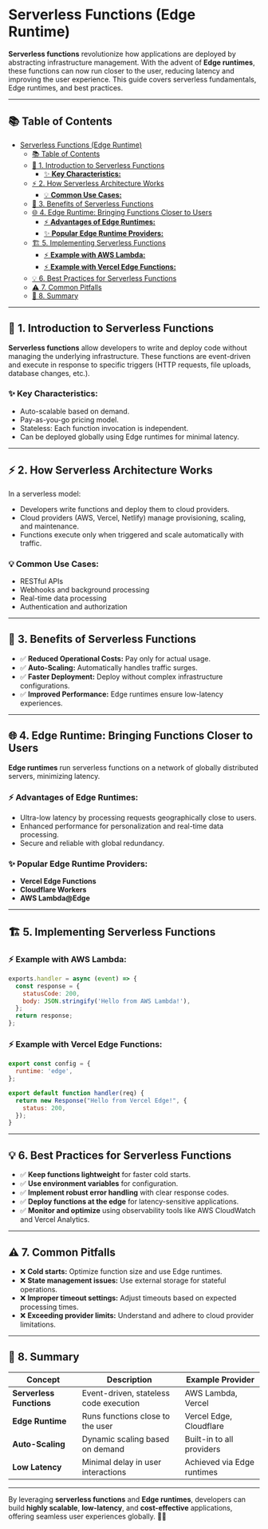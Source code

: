 # Serverless Functions (Edge Runtime)

**Serverless functions** revolutionize how applications are deployed by abstracting infrastructure management. With the advent of **Edge runtimes**, these functions can now run closer to the user, reducing latency and improving the user experience. This guide covers serverless fundamentals, Edge runtimes, and best practices.

---

## 📚 Table of Contents

- [Serverless Functions (Edge Runtime)](#serverless-functions-edge-runtime)
  - [📚 Table of Contents](#-table-of-contents)
  - [🌟 1. Introduction to Serverless Functions](#-1-introduction-to-serverless-functions)
    - [✨ **Key Characteristics:**](#-key-characteristics)
  - [⚡ 2. How Serverless Architecture Works](#-2-how-serverless-architecture-works)
    - [💡 **Common Use Cases:**](#-common-use-cases)
  - [🚀 3. Benefits of Serverless Functions](#-3-benefits-of-serverless-functions)
  - [🌐 4. Edge Runtime: Bringing Functions Closer to Users](#-4-edge-runtime-bringing-functions-closer-to-users)
    - [⚡ **Advantages of Edge Runtimes:**](#-advantages-of-edge-runtimes)
    - [✨ **Popular Edge Runtime Providers:**](#-popular-edge-runtime-providers)
  - [🏗️ 5. Implementing Serverless Functions](#️-5-implementing-serverless-functions)
    - [⚡ **Example with AWS Lambda:**](#-example-with-aws-lambda)
    - [⚡ **Example with Vercel Edge Functions:**](#-example-with-vercel-edge-functions)
  - [💡 6. Best Practices for Serverless Functions](#-6-best-practices-for-serverless-functions)
  - [⚠️ 7. Common Pitfalls](#️-7-common-pitfalls)
  - [📌 8. Summary](#-8-summary)

---

## 🌟 1. Introduction to Serverless Functions

**Serverless functions** allow developers to write and deploy code without managing the underlying infrastructure. These functions are event-driven and execute in response to specific triggers (HTTP requests, file uploads, database changes, etc.).

### ✨ **Key Characteristics:**
- Auto-scalable based on demand.
- Pay-as-you-go pricing model.
- Stateless: Each function invocation is independent.
- Can be deployed globally using Edge runtimes for minimal latency.

---

## ⚡ 2. How Serverless Architecture Works

In a serverless model:
- Developers write functions and deploy them to cloud providers.
- Cloud providers (AWS, Vercel, Netlify) manage provisioning, scaling, and maintenance.
- Functions execute only when triggered and scale automatically with traffic.

### 💡 **Common Use Cases:**
- RESTful APIs
- Webhooks and background processing
- Real-time data processing
- Authentication and authorization

---

## 🚀 3. Benefits of Serverless Functions

- ✅ **Reduced Operational Costs:** Pay only for actual usage.
- ✅ **Auto-Scaling:** Automatically handles traffic surges.
- ✅ **Faster Deployment:** Deploy without complex infrastructure configurations.
- ✅ **Improved Performance:** Edge runtimes ensure low-latency experiences.

---

## 🌐 4. Edge Runtime: Bringing Functions Closer to Users

**Edge runtimes** run serverless functions on a network of globally distributed servers, minimizing latency.

### ⚡ **Advantages of Edge Runtimes:**
- Ultra-low latency by processing requests geographically close to users.
- Enhanced performance for personalization and real-time data processing.
- Secure and reliable with global redundancy.

### ✨ **Popular Edge Runtime Providers:**
- **Vercel Edge Functions**
- **Cloudflare Workers**
- **AWS Lambda@Edge**

---

## 🏗️ 5. Implementing Serverless Functions

### ⚡ **Example with AWS Lambda:**
```js
exports.handler = async (event) => {
  const response = {
    statusCode: 200,
    body: JSON.stringify('Hello from AWS Lambda!'),
  };
  return response;
};
```

### ⚡ **Example with Vercel Edge Functions:**
```js
export const config = {
  runtime: 'edge',
};

export default function handler(req) {
  return new Response("Hello from Vercel Edge!", {
    status: 200,
  });
}
```

---

## 💡 6. Best Practices for Serverless Functions

- ✅ **Keep functions lightweight** for faster cold starts.
- ✅ **Use environment variables** for configuration.
- ✅ **Implement robust error handling** with clear response codes.
- ✅ **Deploy functions at the edge** for latency-sensitive applications.
- ✅ **Monitor and optimize** using observability tools like AWS CloudWatch and Vercel Analytics.

---

## ⚠️ 7. Common Pitfalls

- ❌ **Cold starts:** Optimize function size and use Edge runtimes.
- ❌ **State management issues:** Use external storage for stateful operations.
- ❌ **Improper timeout settings:** Adjust timeouts based on expected processing times.
- ❌ **Exceeding provider limits:** Understand and adhere to cloud provider limitations.

---

## 📌 8. Summary

| Concept                  | Description                           | Example Provider        |
|--------------------------|---------------------------------------|-------------------------|
| **Serverless Functions** | Event-driven, stateless code execution| AWS Lambda, Vercel      |
| **Edge Runtime**         | Runs functions close to the user      | Vercel Edge, Cloudflare |
| **Auto-Scaling**         | Dynamic scaling based on demand       | Built-in to all providers|
| **Low Latency**          | Minimal delay in user interactions    | Achieved via Edge runtimes|

---

By leveraging **serverless functions** and **Edge runtimes**, developers can build **highly scalable**, **low-latency**, and **cost-effective** applications, offering seamless user experiences globally. 🚀✨

